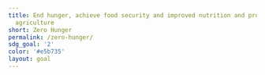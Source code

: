 ```yaml
---
title: End hunger, achieve food security and improved nutrition and promote sustainable
  agriculture
short: Zero Hunger
permalink: /zero-hunger/
sdg_goal: '2'
color: '#e5b735'
layout: goal
---
```


